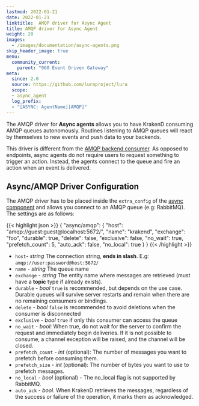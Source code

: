 ```yaml
---
lastmod: 2022-01-21
date: 2022-01-21
linktitle:  AMQP driver for Async Agent
title: AMQP driver for Async Agent
weight: 20
images:
  - /images/documentation/async-agents.png
skip_header_image: true
menu:
  community_current:
    parent: "060 Event Driven Gateway"
meta:
  since: 2.0
  source: https://github.com/luraproject/lura
  scope:
  - async_agent
  log_prefix:
  - "[ASYNC: AgentName][AMQP]"
---
```

The AMQP driver for **Async agents** allows you to have KrakenD consuming AMQP queues autonomously. Routines listening to AMQP queues will react by themselves to new events and push data to your backends.

This driver is different from the [AMQP backend consumer](/docs/backends/amqp-consumer/). As opposed to endpoints, async agents do not require users to request something to trigger an action. Instead, the agents connect to the queue and fire an action when an event is delivered.

## Async/AMQP Driver Configuration
The AMQP driver has to be placed inside the `extra_config` of the [async component](/docs/async/agent/) and allows you connect to an AMQP queue (e.g: RabbitMQ). The settings are as follows:

{{< highlight json >}}
{
    "async/amqp": {
        "host": "amqp://guest:guest@localhost:5672/",
        "name": "krakend",
        "exchange": "foo",
        "durable": true,
        "delete": false,
        "exclusive": false,
        "no_wait": true,
        "prefetch_count": 5,
        "auto_ack": false,
        "no_local": true
    }
}
{{< /highlight >}}


- `host`- *string* The connection string, **ends in slash**. E.g: `amqp://user:password@host:5672/`
- `name` - *string* The queue name
- `exchange` - *string* The entity name where messages are retrieved (must have a **topic** type if already exists).
- `durable` - *bool* `true` is recommended, but depends on the use case. Durable queues will survive server restarts and remain when there are no remaining consumers or bindings.
- `delete` - *bool* `false` is recommended to avoid deletions when the consumer is disconnected
- `exclusive` - *bool* `true` if only this consumer can access the queue
- `no_wait` - *bool*: When true, do not wait for the server to confirm the request and immediately begin deliveries. If it is not possible to consume, a channel exception will be raised, and the channel will be closed.
- `prefetch_count` - *int* (optional): The number of messages you want to prefetch before consuming them.
- `prefetch_size` - *int* (optional): The number of bytes you want to use to prefetch messages.
- `no_local` - *bool* (optional) - The no_local flag is not supported by RabbitMQ.
- `auto_ack` - *bool*. When KrakenD retrieves the messages, regardless of the success or failure of the operation, it marks them as acknowledged.